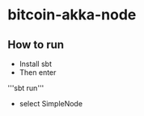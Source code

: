 bitcoin-akka-node
==============

How to run
--------------


- Install sbt
- Then enter

'''sbt run'''

- select SimpleNode